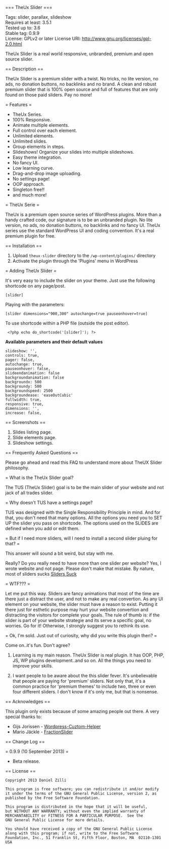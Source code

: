 === TheUx Slider ===

Tags: slider, parallax, slideshow   
Requires at least: 3.5.1   
Tested up to: 3.6   
Stable tag: 0.9.9  
License: GPLv2 or later
License URI: http://www.gnu.org/licenses/gpl-2.0.html

TheUx Slider is a real world responsive, unbranded, premium and open source slider.

== Description ==

TheUx Slider is a premium slider with a twist. No tricks, no lite version, no ads, no donation buttons, no backlinks and no brand. A clean and robust premium slider that is 100% open source and full of features that are only found on those paid sliders. Pay no more!

= Features =

*   TheUx Series.
*   100% Responsive.
*   Animate multiple elements.
*   Full control over each element.
*   Unlimited elements.
*   Unlimited slides.
*   Group elements in steps.
*   Slideshows! Organize your slides into multiple slideshows.
*   Easy theme integration.
*   No fancy UI.
*   Low learning curve.
*   Drag-and-drop image uploading.
*   No settings page!
*   OOP approach.
*   Singleton free!!
*   and much more!


= TheUx Serie =

TheUx is a premium open source series of WordPress plugins. More than a handy crafted code, our signature is to be an unbranded plugin. No lite version, no ads, no donation buttons, no backlinks and no fancy UI. TheUx series use the standard WordPress UI and coding convention. It's a real premium plugin for free.


== Installation ==

1. Upload `theux-slider` directory to the `/wp-content/plugins/` directory
1. Activate the plugin through the 'Plugins' menu in WordPress

= Adding TheUx Slider =

It's very easy to include the slider on your theme. Just use the following shortcode on any page/post.

    [slider]

Playing with the parameters:

    [slider dimensions="900,300" autochange=true pauseonhover=true]


To use shortcode within a PHP file (outside the post editor).
     
     <?php echo do_shortcode('[slider]'); ?>


**Available parameters and their default values**

    slideshow: '',
    controls: true,
    pager: false,
    autochange: true,
    pauseonhover: false,
    slideendanimation: false
    backgroundanimation: false
    backgroundx: 500
    backgroundy: 500
    backgroundspeed: 2500
    backgroundease: 'easeOutCubic'   
    fullwidth: true,
    responsive: true,
    dimensions: '',
    increase: false,
      
   
    
== Screenshots ==

1. Slides listing page.
2. Slide elements page.
3. Slideshow settings.



== Frequently Asked Questions ==

Please go ahead and read this FAQ to understand more about TheUX Slider philosophy.


= What is the TheUx Slider goal?

The TUS (TheUx Slider) goal is to be the main slider of your website and not jack of 
all trades slider. 


= Why doesn't TUS have a settings page?

TUS was designed with the Single Responsibility Principle in mind. And for that, you 
don't need that many options. All the options you need you to SET UP the slider you
pass on shortcode. The options used on the SLIDES are defined when you add or edit them.


= But if I need more sliders, will I need to install a second slider pluing for that? =

This answer will sound a bit weird, but stay with me. 

Really? Do you really need to have more than one slider per website? Yes, I wrote website and not 
page. Please don't make that mistake. By nature, most of sliders sucks [Sliders Suck](http://krogsgard.com/2013/sliders-suck)

= WTF??? =

Let me put this way. Sliders are fancy animations that most of the time are there just a distract the 
user, and not to make any real convertion. As any UI element on your website, the slider must have a 
reason to exist. Putting it there just for esthetic purpose may hurt your website convertion and distracting
the visitors for complete your goals. The rule of thumb is: if the slider is part of your website strategie
and its serve a specific goal, no worries. Go for it! Otherwise, I strongly suggest you to rethink its use. 

= Ok, I'm sold. Just out of curiosity, why did you write this plugin then? =

Come on..it's fun. Don't agree? 

1. Learning is my main reason. TheUx Slider is real plugin. It has OOP, PHP, JS, WP plugins development..and so on.
All the things you need to improve your skills. 

1. I want people to be aware about the this slider fever. It's unbelievable that people are paying for 'premium' sliders.
Not only that, it's a common practice for 'premium themes' to include two, three or even four different sliders. I don't 
know if it's only me, but that is nonsense.


== Acknowledges ==

 This plugin only exists because of some amazing people out there. A very special thanks to:

* Gijs Jorissen - [Wordpress-Cuztom-Helper](http://https://github.com/Gizburdt/Wordpress-Cuztom-Helper)
* Mario Jäckle - [FractionSlider](http://http://jacksbox.de/stuff/jquery-fractionslider/)


== Change Log ==

= 0.9.9 (10 September 2013) =

* Beta release.


== License ==
	
	Copyright 2013 Daniel Zilli

    This program is free software; you can redistribute it and/or modify
    it under the terms of the GNU General Public License, version 2, as 
    published by the Free Software Foundation.

    This program is distributed in the hope that it will be useful,
    but WITHOUT ANY WARRANTY; without even the implied warranty of
    MERCHANTABILITY or FITNESS FOR A PARTICULAR PURPOSE.  See the
    GNU General Public License for more details.

    You should have received a copy of the GNU General Public License
    along with this program; if not, write to the Free Software
    Foundation, Inc., 51 Franklin St, Fifth Floor, Boston, MA  02110-1301 USA
